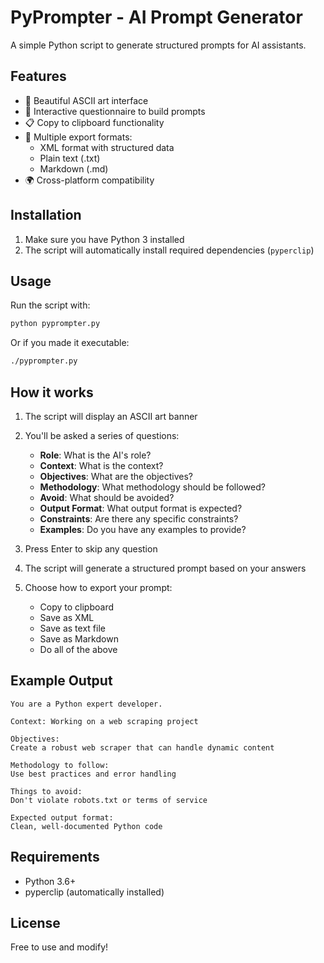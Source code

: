 # PyPrompter - AI Prompt Generator

A simple Python script to generate structured prompts for AI assistants.

## Features

- 🎨 Beautiful ASCII art interface
- 📝 Interactive questionnaire to build prompts
- 📋 Copy to clipboard functionality
- 💾 Multiple export formats:
  - XML format with structured data
  - Plain text (.txt)
  - Markdown (.md)
- 🌍 Cross-platform compatibility

## Installation

1. Make sure you have Python 3 installed
2. The script will automatically install required dependencies (`pyperclip`)

## Usage

Run the script with:

```bash
python pyprompter.py
```

Or if you made it executable:

```bash
./pyprompter.py
```

## How it works

1. The script will display an ASCII art banner
2. You'll be asked a series of questions:
   - **Role**: What is the AI's role?
   - **Context**: What is the context?
   - **Objectives**: What are the objectives?
   - **Methodology**: What methodology should be followed?
   - **Avoid**: What should be avoided?
   - **Output Format**: What output format is expected?
   - **Constraints**: Are there any specific constraints?
   - **Examples**: Do you have any examples to provide?

3. Press Enter to skip any question
4. The script will generate a structured prompt based on your answers
5. Choose how to export your prompt:
   - Copy to clipboard
   - Save as XML
   - Save as text file
   - Save as Markdown
   - Do all of the above

## Example Output

```
You are a Python expert developer.

Context: Working on a web scraping project

Objectives:
Create a robust web scraper that can handle dynamic content

Methodology to follow:
Use best practices and error handling

Things to avoid:
Don't violate robots.txt or terms of service

Expected output format:
Clean, well-documented Python code
```

## Requirements

- Python 3.6+
- pyperclip (automatically installed)

## License

Free to use and modify! 
